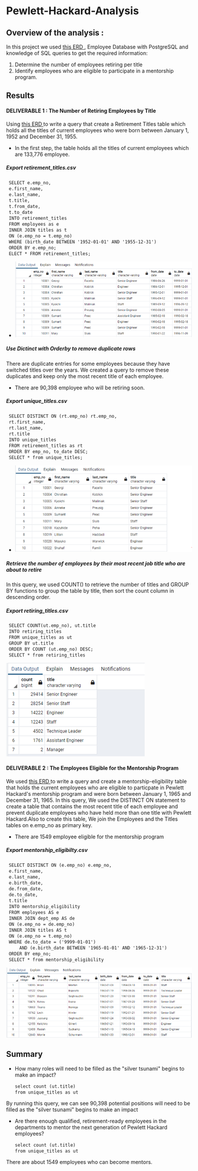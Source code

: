 # Pewlett-Hackard-Analysis


## Overview of the analysis :

In this project we used [ this ERD ](https://github.com/tjavaheripour/Pewlett-Hackard-Analysis/blob/main/EmployeeDB.png), Employee Database with PostgreSQL and knowledge of SQL queries to get the required information: 
1. Determine the number of employees retiring per title
2. Identify employees who are eligible to participate in a mentorship program.

## Results

#### DELIVERABLE 1 : The Number of Retiring Employees by Title

Using [ this ERD ](https://github.com/tjavaheripour/Pewlett-Hackard-Analysis/blob/main/EmployeeDB.png) to write a query that create a Retirement Titles table which holds all the titles of current employees who were born between January 1, 1952 and December 31, 1955. 

- In the first step, the table holds all the titles of current employees which are 133,776 employee.
##### Export retirement_titles.csv
     SELECT e.emp_no,
     e.first_name,
     e.last_name,
     t.title,
     t.from_date,
     t.to_date
     INTO retirement_titles
     FROM employees as e
     INNER JOIN titles as t
     ON (e.emp_no = t.emp_no)
     WHERE (birth_date BETWEEN '1952-01-01' AND '1955-12-31')
     ORDER BY e.emp_no;
     ELECT * FROM retirement_titles;

 - ![retirement_titles.PNG](https://github.com/tjavaheripour/Pewlett-Hackard-Analysis/blob/main/Resources/retirement_titles.PNG)

##### Use Dictinct with Orderby to remove duplicate rows
There are duplicate entries for some employees because they have switched titles over the years. We created a query to remove these duplicates and keep only the most recent title of each employee.
- There are 90,398 employee who will be retiring soon.
##### Export unique_titles.csv
     SELECT DISTINCT ON (rt.emp_no) rt.emp_no,
     rt.first_name,
     rt.last_name,
     rt.title
     INTO unique_titles
     FROM retirement_titles as rt
     ORDER BY emp_no, to_date DESC;
     SELECT * from unique_titles;

 - ![unique_titles.PNG](https://github.com/tjavaheripour/Pewlett-Hackard-Analysis/blob/main/Resources/unique_titles.PNG)
 
##### Retrieve the number of employees by their most recent job title who are about to retire
In this query, we used COUNT() to retrieve the number of titles and GROUP BY functions to group the table by title, then sort the count column in descending order.

##### Export retiring_titles.csv
     SELECT COUNT(ut.emp_no), ut.title
     INTO retiring_titles
     FROM unique_titles as ut
     GROUP BY ut.title
     ORDER BY COUNT (ut.emp_no) DESC;
     SELECT * from retiring_titles

  ![retiring_titles.PNG](https://github.com/tjavaheripour/Pewlett-Hackard-Analysis/blob/main/Resources/retiring_titles.PNG)

#### DELIVERABLE 2 : The Employees Eligible for the Mentorship Program
We used [ this ERD ](https://github.com/tjavaheripour/Pewlett-Hackard-Analysis/blob/main/EmployeeDB.png) to write a query and create a mentorship-eligibility table that holds the current employees who are eligible to particpate in Pewlett Hackard's mentorship program and were born between January 1, 1965 and December 31, 1965.
In this query, We used the DISTINCT ON statement to create a table that contains the most recent title of each employee and prevent duplicate employees who have held more than one title with Pewlett Hackard.Also to create this table, We join the Employees and the Titles tables on e.emp_no as primary key.
- There are 1549 employee eligible for the mentorship program

##### Export mentorship_eligibilty.csv 

     SELECT DISTINCT ON (e.emp_no) e.emp_no,
     e.first_name,
     e.last_name,
     e.birth_date,
     de.from_date,
     de.to_date,
     t.title
     INTO mentorship_eligibility
     FROM employees AS e
     INNER JOIN dept_emp AS de
     ON (e.emp_no = de.emp_no)
     INNER JOIN titles AS t
     ON (e.emp_no = t.emp_no)
     WHERE de.to_date = ('9999-01-01')
         AND (e.birth_date BETWEEN '1965-01-01' AND '1965-12-31')
     ORDER BY emp_no;
     SELECT * from mentorship_eligibility

  ![mentorship_eligibility.PNG](https://github.com/tjavaheripour/Pewlett-Hackard-Analysis/blob/main/Resources/mentorship_eligibility.PNG)


## Summary

- How many roles will need to be filled as the "silver tsunami" begins to make an impact?

      select count (ut.title)
      from unique_titles as ut
By running this query, we can see 90,398 potential positions will need to be filled as the "silver tsunami" begins to make an impact

- Are there enough qualified, retirement-ready employees in the departments to mentor the next generation of Pewlett Hackard employees?

      select count (ut.title)
      from unique_titles as ut
 
There are about 1549 employees who can become mentors.
